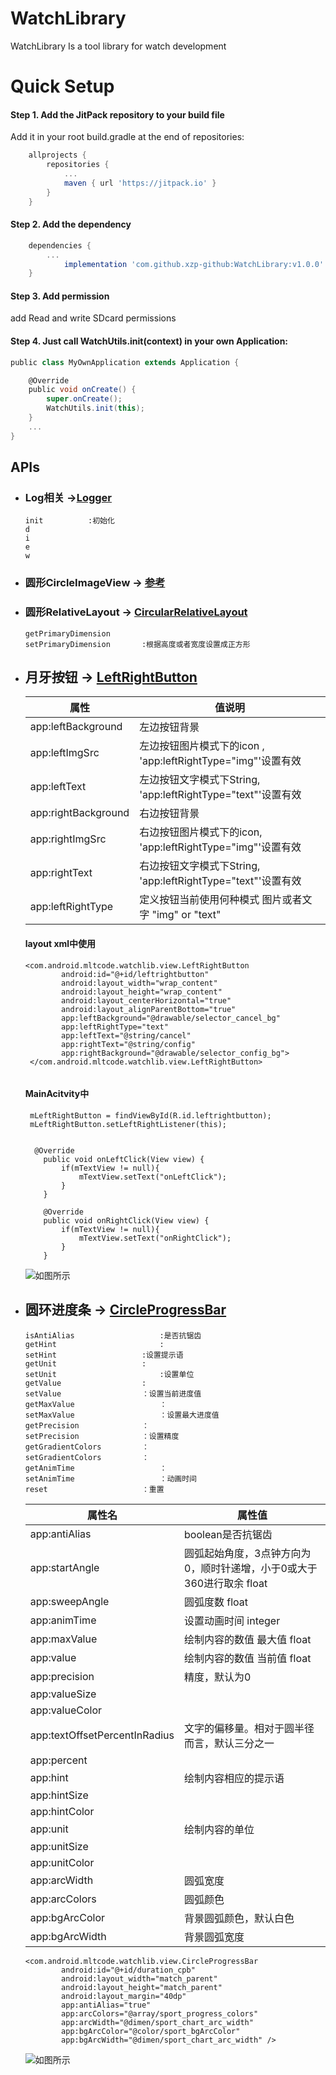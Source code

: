 # WatchLibrary

WatchLibrary Is a tool library for watch development

# Quick Setup
#### Step 1. Add the JitPack repository to your build file

Add it in your root build.gradle at the end of repositories:
``` groovy
	allprojects {
		repositories {
			...
			maven { url 'https://jitpack.io' }
		}
	}
```

#### Step 2. Add the dependency
``` groovy
	dependencies {
		...
	        implementation 'com.github.xzp-github:WatchLibrary:v1.0.0'
	}
```

#### Step 3. Add permission

add Read and write SDcard permissions


#### Step 4. Just call WatchUtils.init(context) in your own Application:
``` groovy
public class MyOwnApplication extends Application {

    @Override
    public void onCreate() {
        super.onCreate();
        WatchUtils.init(this);
    }
    ...
}
```

## APIs

* ### Log相关  ->[Logger](./library/src/main/java/com/android/mltcode/watchlib/config/Logger.java)

  ```
  init 			:初始化
  d
  i
  e
  w
  ```

* ### 圆形CircleImageView -> [参考](https://github.com/hdodenhof/CircleImageView)

* ### 圆形RelativeLayout -> [CircularRelativeLayout](./library/src/main/java/com/android/mltcode/watchlib/view/CircularRelativeLayout.java)

  ```
  getPrimaryDimension		
  setPrimaryDimension		:根据高度或者宽度设置成正方形
  ```

  

* ## 月牙按钮 -> [LeftRightButton](./library/src/main/java/com/android/mltcode/watchlib/view/LeftRightButton.java)

  | 属性                | 值说明                                                       |
  | ------------------- | ------------------------------------------------------------ |
  | app:leftBackground  | 左边按钮背景                                                 |
  | app:leftImgSrc      | 左边按钮图片模式下的icon , 'app:leftRightType="img"'设置有效 |
  | app:leftText        | 左边按钮文字模式下String, 'app:leftRightType="text"'设置有效 |
  | app:rightBackground | 右边按钮背景                                                 |
  | app:rightImgSrc     | 右边按钮图片模式下的icon, 'app:leftRightType="img"'设置有效  |
  | app:rightText       | 右边按钮文字模式下String, 'app:leftRightType="text"'设置有效 |
  | app:leftRightType   | 定义按钮当前使用何种模式 图片或者文字 "img" or "text"        |

  #### layout xml中使用

  ```
  <com.android.mltcode.watchlib.view.LeftRightButton
          android:id="@+id/leftrightbutton"
          android:layout_width="wrap_content"
          android:layout_height="wrap_content"
          android:layout_centerHorizontal="true"
          android:layout_alignParentBottom="true"
          app:leftBackground="@drawable/selector_cancel_bg"
          app:leftRightType="text"
          app:leftText="@string/cancel"
          app:rightText="@string/config"
          app:rightBackground="@drawable/selector_config_bg">
   </com.android.mltcode.watchlib.view.LeftRightButton>
   
  ```

  #### MainAcitvity中

  ```
   mLeftRightButton = findViewById(R.id.leftrightbutton);
   mLeftRightButton.setLeftRightListener(this);
   
   
    @Override
      public void onLeftClick(View view) {
          if(mTextView != null){
              mTextView.setText("onLeftClick");
          }
      }
  
      @Override
      public void onRightClick(View view) {
          if(mTextView != null){
              mTextView.setText("onRightClick");
          }
      }
  ```

  

  ![如图所示](Simple/leftRightbtn.png)




* ## 圆环进度条 -> [CircleProgressBar](./library/src/main/java/com/android/mltcode/watchlib/view/CircleProgressBar.java)

  ```
  isAntiAlias			 		:是否抗锯齿
  getHint			     		:
  setHint 		     		:设置提示语
  getUnit 			 		:
  setUnit				 		:设置单位
  getValue			 		:
  setValue			 		：设置当前进度值
  getMaxValue			  	 	：
  setMaxValue			  	 	：设置最大进度值
  getPrecision		  	 	：
  setPrecision		  	 	：设置精度
  getGradientColors	   	 	：
  setGradientColors	   		：
  getAnimTime			   		：
  setAnimTime			   		：动画时间
  reset				   		：重置
  ```

  

  | 属性名                        | 属性值                                                       |
  | ----------------------------- | ------------------------------------------------------------ |
  | app:antiAlias                 | boolean是否抗锯齿                                            |
  | app:startAngle                | 圆弧起始角度，3点钟方向为0，顺时针递增，小于0或大于360进行取余 float |
  | app:sweepAngle                | 圆弧度数  float                                              |
  | app:animTime                  | 设置动画时间 integer                                         |
  | app:maxValue                  | 绘制内容的数值 最大值  float                                 |
  | app:value                     | 绘制内容的数值 当前值  float                                 |
  | app:precision                 | 精度，默认为0                                                |
  | app:valueSize                 |                                                              |
  | app:valueColor                |                                                              |
  | app:textOffsetPercentInRadius | 文字的偏移量。相对于圆半径而言，默认三分之一                 |
  | app:percent                   |                                                              |
  | app:hint                      | 绘制内容相应的提示语                                         |
  | app:hintSize                  |                                                              |
  | app:hintColor                 |                                                              |
  | app:unit                      | 绘制内容的单位                                               |
  | app:unitSize                  |                                                              |
  | app:unitColor                 |                                                              |
  | app:arcWidth                  | 圆弧宽度                                                     |
  | app:arcColors                 | 圆弧颜色                                                     |
  | app:bgArcColor                | 背景圆弧颜色，默认白色                                       |
  | app:bgArcWidth                | 背景圆弧宽度                                                 |

  ```
  <com.android.mltcode.watchlib.view.CircleProgressBar
          android:id="@+id/duration_cpb"
          android:layout_width="match_parent"
          android:layout_height="match_parent"
          android:layout_margin="40dp"
          app:antiAlias="true"
          app:arcColors="@array/sport_progress_colors"
          app:arcWidth="@dimen/sport_chart_arc_width"
          app:bgArcColor="@color/sport_bgArcColor"
          app:bgArcWidth="@dimen/sport_chart_arc_width" />
  ```

  ![如图所示](Simple/circle_progresss.png)